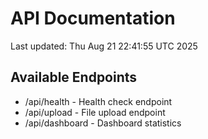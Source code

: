 # API Documentation

Last updated: Thu Aug 21 22:41:55 UTC 2025

## Available Endpoints
- /api/health - Health check endpoint
- /api/upload - File upload endpoint
- /api/dashboard - Dashboard statistics
